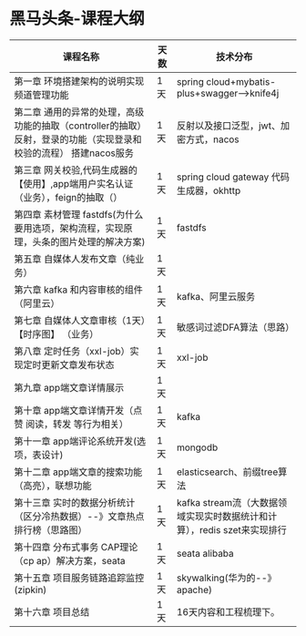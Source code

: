 # 				黑马头条-课程大纲



| 课程名称                                                     | 天数 | 技术分布                                                     |
| ------------------------------------------------------------ | ---- | ------------------------------------------------------------ |
| 第一章 环境搭建架构的说明实现频道管理功能                    | 1天  | spring cloud+mybatis-plus+swagger-->knife4j                  |
| 第二章 通用的异常的处理，高级功能的抽取（controller的抽取）反射，登录的功能（实现登录和校验的流程） 搭建nacos服务 | 1天  | 反射以及接口泛型，jwt、加密方式，nacos                       |
| 第三章 网关校验,代码生成器的【使用】,app端用户实名认证（业务），feign的抽取（） | 1天  | spring cloud gateway 代码生成器，okhttp                      |
| 第四章 素材管理 fastdfs(为什么要用选项，架构流程，实现原理，头条的图片处理的解决方案) | 1天  | fastdfs                                                      |
| 第五章 自媒体人发布文章（纯业务）                            | 1天  |                                                              |
| 第六章 kafka 和内容审核的组件（阿里云）                      | 1天  | kafka、阿里云服务                                            |
| 第七章 自媒体人文章审核（1天）【时序图】 （业务）            | 1天  | 敏感词过滤DFA算法（思路）                                    |
| 第八章 定时任务（xxl-job）实现定时更新文章发布状态           | 1天  | xxl-job                                                      |
| 第九章 app端文章详情展示                                     | 1天  |                                                              |
| 第十章 app端文章详情开发（点赞 阅读，转发 等行为相关）       | 1天  | kafka                                                        |
| 第十一章 app端评论系统开发(选项，表设计)                     | 1天  | mongodb                                                      |
| 第十二章 app端文章的搜索功能（高亮），联想功能               | 1天  | elasticsearch、前缀tree算法                                  |
| 第十三章 实时的数据分析统计（区分冷热数据）--》文章热点排行榜（思路图） | 1天  | kafka stream流（大数据领域实现实时数据统计和计算），redis szet来实现排行 |
| 第十四章 分布式事务 CAP理论（cp ap）解决方案，seata          | 1天  | seata alibaba                                                |
| 第十五章 项目服务链路追踪监控(zipkin)                        | 1天  | skywalking(华为的--》apache)                                 |
| 第十六章 项目总结                                            | 1天  | 16天内容和工程梳理下。                                       |

